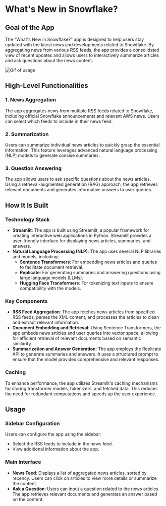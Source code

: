 # What's New in Snowflake?

## Goal of the App

The "What's New in Snowflake?" app is designed to help users stay updated with the latest news and developments related to Snowflake. By aggregating news from various RSS feeds, the app provides a consolidated view of recent updates and allows users to interactively summarize articles and ask questions about the news content.

![Gif of usage](./docs/how-to.gif)



## High-Level Functionalities

### 1. News Aggregation
The app aggregates news from multiple RSS feeds related to Snowflake, including official Snowflake announcements and relevant AWS news. Users can select which feeds to include in their news feed.

### 2. Summarization
Users can summarize individual news articles to quickly grasp the essential information. This feature leverages advanced natural language processing (NLP) models to generate concise summaries.

### 3. Question Answering
The app allows users to ask specific questions about the news articles. Using a retrieval-augmented generation (RAG) approach, the app retrieves relevant documents and generates informative answers to user queries.

## How It Is Built

### Technology Stack

- **Streamlit**: The app is built using Streamlit, a popular framework for creating interactive web applications in Python. Streamlit provides a user-friendly interface for displaying news articles, summaries, and answers.
- **Natural Language Processing (NLP)**: The app uses several NLP libraries and models, including:
  - **Sentence Transformers**: For embedding news articles and queries to facilitate document retrieval.
  - **Replicate**: For generating summaries and answering questions using large language models (LLMs).
  - **Hugging Face Transformers**: For tokenizing text inputs to ensure compatibility with the models.

### Key Components

- **RSS Feed Aggregation**: The app fetches news articles from specified RSS feeds, parses the XML content, and processes the articles to clean and extract relevant information.
- **Document Embedding and Retrieval**: Using Sentence Transformers, the app embeds news articles and user queries into vector space, allowing for efficient retrieval of relevant documents based on semantic similarity.
- **Summarization and Answer Generation**: The app employs the Replicate API to generate summaries and answers. It uses a structured prompt to ensure that the model provides comprehensive and relevant responses.

### Caching
To enhance performance, the app utilizes Streamlit's caching mechanisms for storing transformer models, tokenizers, and fetched data. This reduces the need for redundant computations and speeds up the user experience.

## Usage

### Sidebar Configuration
Users can configure the app using the sidebar:
- Select the RSS feeds to include in the news feed.
- View additional information about the app.

### Main Interface
- **News Feed**: Displays a list of aggregated news articles, sorted by recency. Users can click on articles to view more details or summarize the content.
- **Ask a Question**: Users can input a question related to the news articles. The app retrieves relevant documents and generates an answer based on the content.
